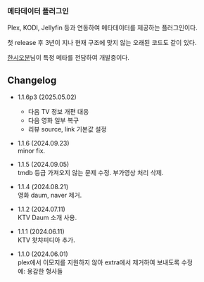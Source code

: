 ### 메타데이터 플러그인

Plex, KODI, Jellyfin 등과 연동하여 메타데이터를 제공하는 플러그인이다.


첫 release 후 3년이 지나 현재 구조에 맞지 않는 오래된 코드도 같이 있다.  


[한시오분](https://github.com/105PM)님이 특정 메타를 전담하여 개발중이다.


## Changelog
- 1.1.6p3 (2025.05.02)
  - 다음 TV 정보 개편 대응
  - 다음 영화 일부 복구
  - 리뷰 source, link 기본값 설정

- 1.1.6 (2024.09.23)   
  minor fix.   

- 1.1.5 (2024.09.05)   
  tmdb 등급 가져오지 않는 문제 수정. 부가영상 처리 삭제.   

- 1.1.4 (2024.08.21)   
  영화 daum, naver 제거.   

- 1.1.2 (2024.07.11)   
  KTV Daum 소개 사용.   

- 1.1.1 (2024.06.11)   
  KTV 왓챠피디아 추가.   
  
- 1.1.0 (2024.06.01)   
  plex에서 이모지를 지원하지 않아 extra에서 제거하여 보내도록 수정   
  예: 용감한 형사들   
